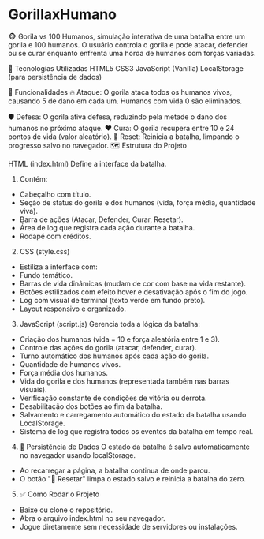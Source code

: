 # GorillaxHumano

🐵 Gorila vs 100 Humanos, simulação interativa de uma batalha entre um gorila e 100 humanos. O usuário controla o gorila e pode atacar, defender ou se curar enquanto enfrenta uma horda de humanos com forças variadas.

🚀 Tecnologias Utilizadas
HTML5
CSS3
JavaScript (Vanilla)
LocalStorage (para persistência de dados)

🎯 Funcionalidades
🔥 Ataque: O gorila ataca todos os humanos vivos, causando 5 de dano em cada um. Humanos com vida 0 são eliminados.

🛡️ Defesa: O gorila ativa defesa, reduzindo pela metade o dano dos humanos no próximo ataque.
❤️ Cura: O gorila recupera entre 10 e 24 pontos de vida (valor aleatório).
🔄 Reset: Reinicia a batalha, limpando o progresso salvo no navegador.
🗺️ Estrutura do Projeto

HTML (index.html)
Define a interface da batalha.

1) Contém:
- Cabeçalho com título.
- Seção de status do gorila e dos humanos (vida, força média, quantidade viva).
- Barra de ações (Atacar, Defender, Curar, Resetar).
- Área de log que registra cada ação durante a batalha.
- Rodapé com créditos.

2) CSS (style.css)
- Estiliza a interface com:
- Fundo temático.
- Barras de vida dinâmicas (mudam de cor com base na vida restante).
- Botões estilizados com efeito hover e desativação após o fim do jogo.
- Log com visual de terminal (texto verde em fundo preto).
- Layout responsivo e organizado.

3) JavaScript (script.js)
Gerencia toda a lógica da batalha:

- Criação dos humanos (vida = 10 e força aleatória entre 1 e 3).
- Controle das ações do gorila (atacar, defender, curar).
- Turno automático dos humanos após cada ação do gorila.
- Quantidade de humanos vivos.
- Força média dos humanos.
- Vida do gorila e dos humanos (representada também nas barras visuais).
- Verificação constante de condições de vitória ou derrota.
- Desabilitação dos botões ao fim da batalha.
- Salvamento e carregamento automático do estado da batalha usando LocalStorage.
- Sistema de log que registra todos os eventos da batalha em tempo real.

4) 💾 Persistência de Dados
O estado da batalha é salvo automaticamente no navegador usando localStorage.

- Ao recarregar a página, a batalha continua de onde parou.
- O botão "🔄 Resetar" limpa o estado salvo e reinicia a batalha do zero.

5) ✅ Como Rodar o Projeto
- Baixe ou clone o repositório.
- Abra o arquivo index.html no seu navegador.
- Jogue diretamente sem necessidade de servidores ou instalações.